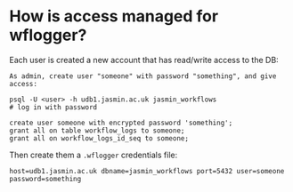 # How is access managed for wflogger?

Each user is created a new account that has read/write access to the DB:

```
As admin, create user "someone" with password "something", and give access:

psql -U <user> -h udb1.jasmin.ac.uk jasmin_workflows
# log in with password

create user someone with encrypted password 'something';
grant all on table workflow_logs to someone;
grant all on workflow_logs_id_seq to someone;
```

Then create them a `.wflogger` credentials file:

```
host=udb1.jasmin.ac.uk dbname=jasmin_workflows port=5432 user=someone password=something
```


